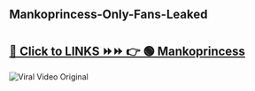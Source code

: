 
 ## Mankoprincess-Only-Fans-Leaked

# <h2><a href="https://clipsfans.com/Mankoprincess&ref=git">🔗 Click to LINKS ⏩⏩ 👉 🟢 Mankoprincess </a></h2>

<a href="https://clipsfans.com/Mankoprincess&ref=git" rel="nofollow" data-target="animated-image.originalLink"><img src="https://i.ibb.co.com/xMMVF88/686577567.gif" alt="Viral Video Original" style="max-width: 100%; display: inline-block;" data-target="animated-image.originalImage"></a>
